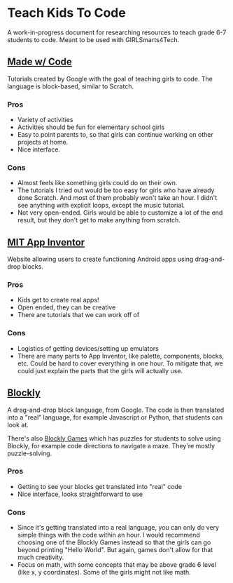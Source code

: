 # Teach Kids To Code
A work-in-progress document for researching resources to teach grade 6-7 students to code. Meant to be used with GIRLSmarts4Tech.

## [Made w/ Code](https://www.madewithcode.com/home/)
Tutorials created by Google with the goal of teaching girls to code. The language is block-based, similar to Scratch.
### Pros
* Variety of activities
* Activities should be fun for elementary school girls
* Easy to point parents to, so that girls can continue working on other projects at home.
* Nice interface.
### Cons
* Almost feels like something girls could do on their own. 
* The tutorials I tried out would be too easy for girls who have already done Scratch. And most of them probably won't take an hour. I didn't see anything with explicit loops, except the music tutorial.
* Not very open-ended. Girls would be able to customize a lot of the end result, but they don't get to make anything from scratch.


## [MIT App Inventor](http://appinventor.mit.edu/explore/)
Website allowing users to create functioning Android apps using drag-and-drop blocks.
### Pros
* Kids get to create real apps!
* Open ended, they can be creative
* There are tutorials that we can work off of
### Cons
* Logistics of getting devices/setting up emulators
* There are many parts to App Inventor, like palette, components, blocks, etc. Could be hard to cover everything in one hour. To mitigate that, we could just explain the parts that the girls will actually use.

## [Blockly](https://developers.google.com/blockly/)
A drag-and-drop block language, from Google. The code is then translated into a "real" language, for example Javascript or Python, that students can look at. 

There's also [Blockly Games](https://blockly-games.appspot.com/?lang=en) which has puzzles for students to solve using Blockly, for example code directions to navigate a maze. They're mostly puzzle-solving.
### Pros
* Getting to see your blocks get translated into "real" code
* Nice interface, looks straightforward to use
### Cons
* Since it's getting translated into a real language, you can only do very simple things with the code within an hour. I would recommend choosing one of the Blockly Games instead so that the girls can go beyond printing "Hello World". But again, games don't allow for that much creativity.
* Focus on math, with some concepts that may be above grade 6 level (like x, y coordinates). Some of the girls might not like math.

